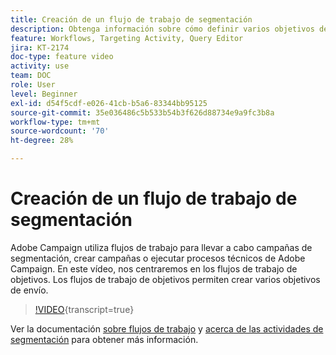 ```yaml
---
title: Creación de un flujo de trabajo de segmentación
description: Obtenga información sobre cómo definir varios objetivos de entrega mediante flujos de trabajo de segmentación.
feature: Workflows, Targeting Activity, Query Editor
jira: KT-2174
doc-type: feature video
activity: use
team: DOC
role: User
level: Beginner
exl-id: d54f5cdf-e026-41cb-b5a6-83344bb95125
source-git-commit: 35e036486c5b533b54b3f626d88734e9a9fc3b8a
workflow-type: tm+mt
source-wordcount: '70'
ht-degree: 28%

---
```


# Creación de un flujo de trabajo de segmentación

Adobe Campaign utiliza flujos de trabajo para llevar a cabo campañas de segmentación, crear campañas o ejecutar procesos técnicos de Adobe Campaign. En este vídeo, nos centraremos en los flujos de trabajo de objetivos. Los flujos de trabajo de objetivos permiten crear varios objetivos de envío.

>[!VIDEO](https://video.tv.adobe.com/v/25605?quality=12&learn=on){transcript=true}

Ver la documentación [sobre flujos de trabajo](https://experienceleague.adobe.com/docs/campaign-classic/using/automating-with-workflows/introduction/about-workflows.html?lang=es)
y [acerca de las actividades de segmentación](https://experienceleague.adobe.com/docs/campaign-classic/using/automating-with-workflows/targeting-activities/about-targeting-activities.html) para obtener más información.

